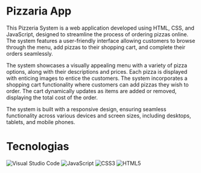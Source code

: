 # Pizzaria App

This Pizzeria System is a web application developed using HTML, CSS, and JavaScript, designed to streamline the process of ordering pizzas online. 
The system features a user-friendly interface allowing customers to browse through the menu, add pizzas to their shopping cart, and complete their orders seamlessly.

The system showcases a visually appealing menu with a variety of pizza options, along with their descriptions and prices. Each pizza is displayed with enticing images to entice the customers.
The system incorporates a shopping cart functionality where customers can add pizzas they wish to order. The cart dynamically updates as items are added or removed, displaying the total cost of the order.

The system is built with a responsive design, ensuring seamless functionality across various devices and screen sizes, including desktops, tablets, and mobile phones.

# Tecnologias

![Visual Studio Code](https://img.shields.io/badge/Visual%20Studio%20Code-0078d7.svg?style=for-the-badge&logo=visual-studio-code&logoColor=white)
![JavaScript](https://img.shields.io/badge/javascript-%23323330.svg?style=for-the-badge&logo=javascript&logoColor=%23F7DF1E)
![CSS3](https://img.shields.io/badge/css3-%231572B6.svg?style=for-the-badge&logo=css3&logoColor=white)
![HTML5](https://img.shields.io/badge/html5-%23E34F26.svg?style=for-the-badge&logo=html5&logoColor=white)
